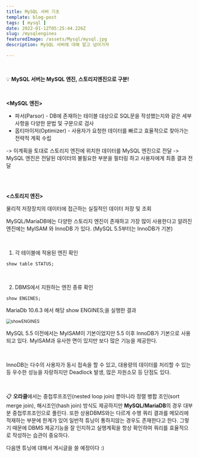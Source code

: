 ```yaml
---
title: MySQL 서버 기초
template: blog-post
tags: [ mysql ]
date: 2022-01-12T05:25:44.226Z
slug: /mysqlengines
featuredImage: /assets/Mysql/mysql.jpg
description: MySQL 서버에 대해 알고 넘어가자

---
```


</br>

💡 **MySQL 서버는 MySQL 엔진, 스토리지엔진으로 구분!**

</br>

**<MySQL 엔진>**

- 파서(Parsor) -  DB에 존재하는 테이블 대상으로 SQL문을 작성했는지와 같은 세부사항을 다양한 문법 및 구문으로 검사
- 옵티마이저(Optimizer) -  사용자가 요청한 데이터를 빠르고 효율적으로 찾아가는 전략적 계획 수립 

-> 이계획을 토대로 스토리지 엔진에 위치한 데이터를 MySQL 엔진으로 전달
-> MySQL 엔진은 전달된 데이터의 불필요한 부분을 필터링 하고 사용자에게 최종 결과 전달

</br>

</br>

**<스토리지 엔진>**

물리적 저장장치의 데이터에 접근하는 실질적인 데이터 저장 및 조회 

MySQL/MariaDB에는 다양한 스토리지 엔진이 존재하고 가장 많이 사용한다고 알려진 엔진에는 MyISAM 와 InnoDB 가 있다.  (MySQL 5.5부터는 InnoDB가 기본)

</br>

1. 각 테이블에 적용된 엔진 확인

```mysql
show table STATUS;
```

</br>

2. DBMS에서 지원하는 엔진 종류 확인

```mysql
show ENGINES;
```

MariaDb 10.6.3 에서 해당 show ENGINES;을 실행한 결과

<img src="/assets/Mysql/showENGINES.JPG" alt="showENGINES" style="zoom:80%;" />



</br>

MySQL 5.5 이전에서는 MyISAM이 기본이었지만 5.5 이후 InnoDB가 기본으로 사용되고 있다.  MyISAM과 유사한 면이 있지만 보다 많은 기능을 제공한다.

</br>

InnoDB는 다수의 사용자가 동시 접속을 할 수 있고, 대용량의 데이터를 처리할 수 있는 등 우수한 성능을 자랑하지만 Deadlock 발생, 많은 자원소모 등 단점도 있다.

</br>

📋 **오라클**에서는 중첩루프조인(nested loop join) 뿐아니라 정렬 병합 조인(sort merge join), 해시조인(hash join) 방식도 제공하지만 **MySQL/MariaDB**의 경우 대부분 중첩루프조인으로 풀린다. 또한 상용DBMS와는 다르게 수행 쿼리 결과를 메모리에 적재하는 부분에 한계가 있어 일반적 튜닝이 통하지않는 경우도 존재한다고 한다.
그렇기 때문에 DBMS 제공기능을 잘 인지하고 실행계획을 항상 확인하여 쿼리를 효율적으로 작성하는 습관이 중요하다.

다음엔 튜닝에 대해서 게시글을 쓸 예정이다 :)
